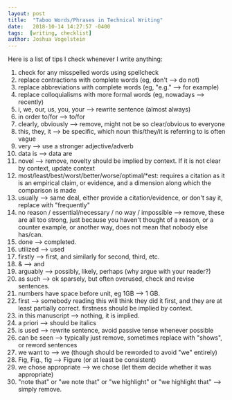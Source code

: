 ```yaml
---
layout: post
title:  "Taboo Words/Phrases in Technical Writing"
date:   2018-10-14 14:27:57 -0400
tags:  [writing, checklist]
author: Joshua Vogelstein
---
```


Here is a list of tips I check whenever I write anything:


1. check for any misspelled words using spellcheck
2. replace contractions with complete words (eg, don't --> do not)
3. replace abbreviations with complete words (eg, "e.g." --> for example) 
4. replace colloquialisms with more formal words (eg, nowadays --> recently)
5. i, we, our, us, you, your --> rewrite sentence (almost always)
6. in order to/for --> to/for
7. clearly, obviously --> remove, might not be so clear/obvious to everyone
8. this, they, it --> be specific, which noun this/they/it is referring to is often vague
9. very --> use a stronger adjective/adverb
10. data is --> data are
11. novel --> remove,  novelty should be implied by context. If it is not clear by context, update context
12. most/least/best/worst/better/worse/optimal/*est: requires a citation as it is an empirical claim, or evidence, and a dimension along which the comparison is made
13. usually --> same deal, either provide a citation/evidence, or don't say it, replace with "frequently"
14. no reason / essential/necessary / no way / impossible --> remove, these are all too strong, just because you haven't thought of a reason, or a counter example, or another way, does not mean that nobody else has/can.
15. done --> completed.
16. utilized --> used
17. firstly --> first, and similarly for second, third, etc.
18. & --> and
19. arguably --> possibly, likely, perhaps (why argue with your reader?)
20. as such --> ok sparsely, but often overused, check and revise sentences.
21. numbers have space before unit, eg 1GB --> 1 GB.
22. first --> somebody reading this will think they did it first, and they are at least partially correct. firstness should be implied by context.
23. in this manuscript --> nothing, it is implied.
24. a priori --> should be italics
25. is used --> rewrite sentence, avoid passive tense whenever possible
26. can be seen --> typically just remove, sometimes replace with "shows", or reword sentences
27. we want to --> we (though should be reworded to avoid "we" entirely)
28. Fig, Fig., fig --> Figure (or at least be consistent)
29. we chose appropriate --> we chose (let them decide whether it was appropriate)
30. "note that" or "we note that" or "we highlight" or "we highlight that" --> simply remove.

